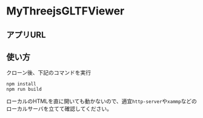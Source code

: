 # MyThreejsGLTFViewer


## アプリURL

## 使い方
クローン後、下記のコマンドを実行
```
npm install
npm run build
```
ローカルのHTMLを直に開いても動かないので、適宜`http-server`や`xammp`などのローカルサーバを立てて確認してください。
